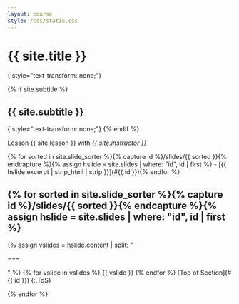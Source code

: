 ```yaml
---
layout: course
style: /css/static.css
---
```


# {{ site.title }}
{:style="text-transform: none;"}

{% if site.subtitle %}
## {{ site.subtitle }}
{:style="text-transform: none;"}
{% endif %}

Lesson {{ site.lesson }} with *{{ site.instructor }}*

<nav id="ToC" markdown="1">
{% for sorted in site.slide_sorter %}{% capture id %}/slides/{{ sorted }}{% endcapture %}{% assign hslide = site.slides | where: "id", id | first %}
- [{{ hslide.excerpt | strip_html | strip }}](#{{ id }}){% endfor %}
</nav>

{% for sorted in site.slide_sorter %}{% capture id %}/slides/{{ sorted }}{% endcapture %}{% assign hslide = site.slides | where: "id", id | first %}
---
<a name="{{ id }}"></a>
{% assign vslides = hslide.content | split: "<p>===</p>" %}
{% for vslide in vslides %}
{{ vslide }}
{% endfor %}
[Top of Section](#{{ id }})
{:.ToS}

{% endfor %}
